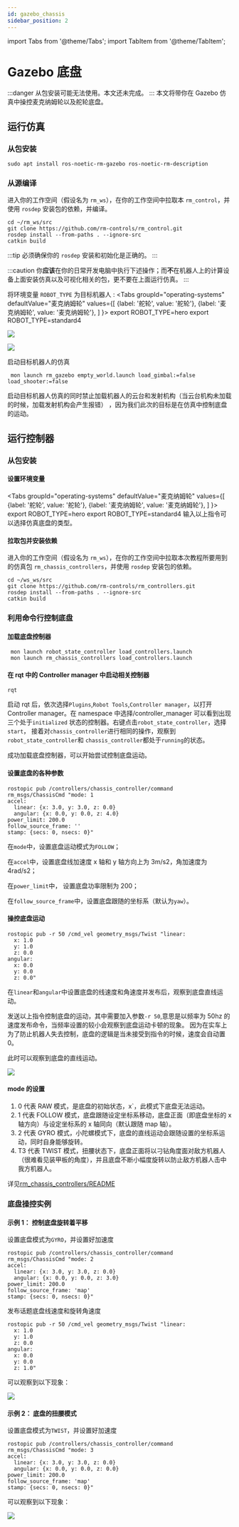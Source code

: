```yaml
---
id: gazebo_chassis
sidebar_position: 2
---
```


import Tabs from '@theme/Tabs';
import TabItem from '@theme/TabItem';

# Gazebo 底盘

:::danger
从包安装可能无法使用。本文还未完成。
:::
本文将带你在 Gazebo 仿真中操控麦克纳姆轮以及舵轮底盘。

## 运行仿真

### 从包安装

    sudo apt install ros-noetic-rm-gazebo ros-noetic-rm-description

### 从源编译

进入你的工作空间（假设名为 `rm_ws`），在你的工作空间中拉取本 `rm_control`，并使用 `rosdep` 安装包的依赖，并编译。

```shell
cd ~/rm_ws/src
git clone https://github.com/rm-controls/rm_control.git
rosdep install --from-paths . --ignore-src
catkin build
```

:::tip
必须确保你的 `rosdep` 安装和初始化是正确的。
:::

:::caution
你**应该**在你的日常开发电脑中执行下述操作；而**不**在机器人上的计算设备上面安装仿真以及可视化相关的包，更不要在上面运行仿真。
:::

将环境变量 `ROBOT_TYPE` 为目标机器人 :
<Tabs
groupId="operating-systems"
defaultValue="麦克纳姆轮"
values={[
{label: '舵轮', value: '舵轮'},
{label: '麦克纳姆轮', value: '麦克纳姆轮'},
]
}>
<TabItem value="麦克纳姆轮">export ROBOT_TYPE=hero</TabItem>
<TabItem value="舵轮">export ROBOT_TYPE=standard4</TabItem>
</Tabs>

![](/img/gazebo_chassis/chassis1.png)

![](/img/gazebo_chassis/chassis2.png)

启动目标机器人的仿真

```shell
 mon launch rm_gazebo empty_world.launch load_gimbal:=false load_shooter:=false
```

启动目标机器人仿真的同时禁止加载机器人的云台和发射机构（当云台机构未加载的时候，加载发射机构会产生报错）
，因为我们此次的目标是在仿真中控制底盘的运动。

## 运行控制器

### 从包安装

#### 设置环境变量

<Tabs
groupId="operating-systems"
defaultValue="麦克纳姆轮"
values={[
{label: '舵轮', value: '舵轮'},
{label: '麦克纳姆轮', value: '麦克纳姆轮'},
]
}>
<TabItem value="麦克纳姆轮">export ROBOT_TYPE=hero</TabItem>
<TabItem value="舵轮">export ROBOT_TYPE=standard4</TabItem>
</Tabs>
输入以上指令可以选择仿真底盘的类型。
<br/>

#### 拉取包并安装依赖

进入你的工作空间（假设名为 `rm_ws`），在你的工作空间中拉取本次教程所要用到的仿真包 `rm_chassis_controllers`，并使用 `rosdep` 安装包的依赖。

```shell
cd ~/ws_ws/src
git clone https://github.com/rm-controls/rm_controllers.git
rosdep install --from-paths . --ignore-src
catkin build
```

### 利用命令行控制底盘

#### 加载底盘控制器

```
 mon launch robot_state_controller load_controllers.launch
 mon launch rm_chassis_controllers load_controllers.launch
```

#### 在 rqt 中的 Controller manager 中启动相关控制器

```
rqt
```

启动 rqt 后，依次选择`Plugins`,`Robot Tools`,`Controller manager`，以打开
Controller manager。在 namespace 中选择/controller_manager 可以看到出现三个处于`initialized`
状态的控制器。右键点击`robot_state_controller`，选择`start`，
接着对`chassis_controller`进行相同的操作，观察到`robot_state_controller`和
`chassis_controller`都处于`running`的状态。

成功加载底盘控制器，可以开始尝试控制底盘运动。

#### 设置底盘的各种参数

```shell
rostopic pub /controllers/chassis_controller/command rm_msgs/ChassisCmd "mode: 1
accel:
  linear: {x: 3.0, y: 3.0, z: 0.0}
  angular: {x: 0.0, y: 0.0, z: 4.0}
power_limit: 200.0
follow_source_frame: ''
stamp: {secs: 0, nsecs: 0}"
```

在`mode`中，设置底盘运动模式为`FOLLOW`；

在`accel`中，设置底盘线加速度 x 轴和 y 轴方向上为 3m/s2，角加速度为 4rad/s2；

在`power_limit`中， 设置底盘功率限制为 200；

在`follow_source_frame`中，设置底盘跟随的坐标系（默认为`yaw`）。

#### 操控底盘运动

```shell
rostopic pub -r 50 /cmd_vel geometry_msgs/Twist "linear:
  x: 1.0
  y: 1.0
  z: 0.0
angular:
  x: 0.0
  y: 0.0
  z: 0.0"
```

在`linear`和`angular`中设置底盘的线速度和角速度并发布后，观察到底盘直线运动。

发送以上指令控制底盘的运动，其中需要加入参数`-r 50`,意思是以频率为 50hz 的速度发布命令，当频率设置的较小会观察到底盘运动卡顿的现象。
因为在实车上为了防止机器人失去控制，底盘的逻辑是当未接受到指令的时候，速度会自动置 0。

此时可以观察到底盘的直线运动。

![](/img/gazebo_chassis/follow.gif)

#### mode 的设置

1. 0 代表 RAW 模式，是底盘的初始状态，x`，此模式下底盘无法运动。
2. 1 代表 FOLLOW 模式，底盘跟随设定坐标系移动，底盘正面（即底盘坐标的 x 轴方向）与设定坐标系的 x 轴同向（默认跟随 map 轴）。
3. 2 代表 GYRO 模式，小陀螺模式下，底盘的直线运动会跟随设置的坐标系运动，同时自身能够旋转。
4. T3 代表 TWIST 模式，扭腰状态下，底盘正面将以刁钻角度面对敌方机器人（很难看见装甲板的角度），并且底盘不断小幅度旋转以防止敌方机器人击中我方机器人。

详见[rm_chassis_controllers/README](https://github.com/rm-controls/rm_controllers/blob/master/rm_chassis_controllers/README.md)

### 底盘操控实例

#### 示例 1： 控制底盘旋转着平移

设置底盘模式为`GYRO`，并设置好加速度

```shell
rostopic pub /controllers/chassis_controller/command rm_msgs/ChassisCmd "mode: 2
accel:
  linear: {x: 3.0, y: 3.0, z: 0.0}
  angular: {x: 0.0, y: 0.0, z: 3.0}
power_limit: 200.0
follow_source_frame: 'map'
stamp: {secs: 0, nsecs: 0}"
```

发布话题底盘线速度和旋转角速度

```shell
rostopic pub -r 50 /cmd_vel geometry_msgs/Twist "linear:
  x: 1.0
  y: 1.0
  z: 0.0
angular:
  x: 0.0
  y: 0.0
  z: 1.0"
```

可以观察到以下现象：

![](/img/gazebo_chassis/gyro.gif)

#### 示例 2： 底盘的扭腰模式

设置底盘模式为`TWIST`，并设置好加速度

```shell
rostopic pub /controllers/chassis_controller/command rm_msgs/ChassisCmd "mode: 3
accel:
  linear: {x: 3.0, y: 3.0, z: 0.0}
  angular: {x: 0.0, y: 0.0, z: 0.0}
power_limit: 200.0
follow_source_frame: 'map'
stamp: {secs: 0, nsecs: 0}"
```

可以观察到以下现象：

![](/img/gazebo_chassis/twist.gif)
